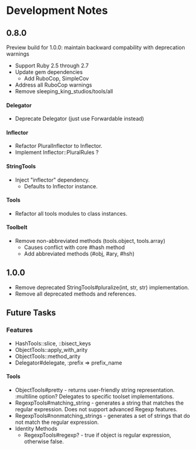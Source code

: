 # Development Notes

## 0.8.0

Preview build for 1.0.0: maintain backward compability with deprecation warnings

- Support Ruby 2.5 through 2.7
- Update gem dependencies
  - Add RuboCop, SimpleCov
- Address all RuboCop warnings
- Remove sleeping_king_studios/tools/all

#### Delegator

- Deprecate Delegator (just use Forwardable instead)

#### Inflector

- Refactor PluralInflector to Inflector.
- Implement Inflector::PluralRules ?

#### StringTools

- Inject "inflector" dependency.
  - Defaults to Inflector instance.

#### Tools

- Refactor all tools modules to class instances.

#### Toolbelt

- Remove non-abbreviated methods (tools.object, tools.array)
  - Causes conflict with core #hash method
  - Add abbreviated methods (#obj, #ary, #hsh)

## 1.0.0

- Remove deprecated StringTools#pluralize(int, str, str) implementation.
- Remove all deprecated methods and references.

## Future Tasks

### Features

- HashTools::slice, ::bisect_keys
- ObjectTools::apply_with_arity
- ObjectTools::method_arity
- Delegator#delegate, :prefix => prefix_name

#### Tools

- ObjectTools#pretty - returns user-friendly string representation. :multiline option? Delegates to specific toolset implementations.
- RegexpTools#matching_string - generates a string that matches the regular expression. Does not support advanced Regexp features.
- RegexpTools#nonmatching_strings - generates a set of strings that do not match the regular expression.
- Identity Methods
  - RegexpTools#regexp? - true if object is regular expression, otherwise false.
